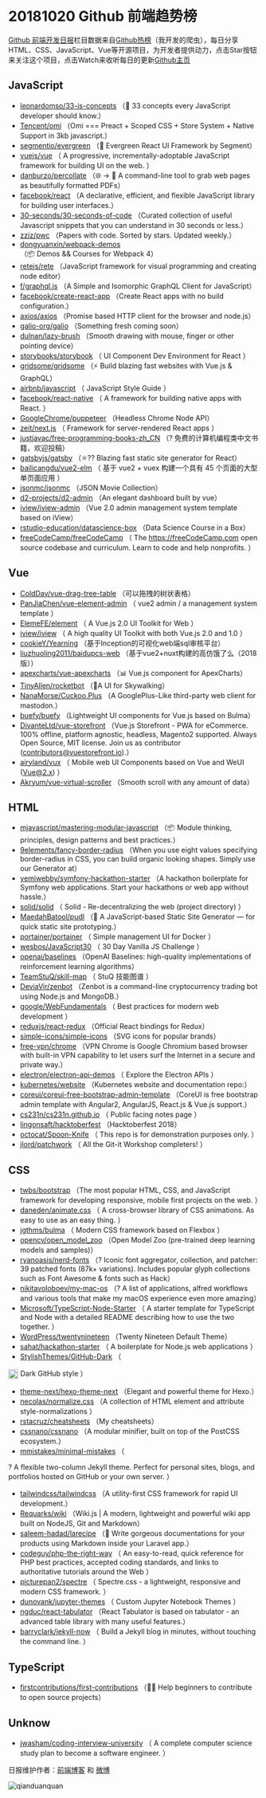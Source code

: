 # 20181020 Github 前端趋势榜

[Github 前端开发日报](https://qdkfweb.cn/c/news)栏目数据来自[Github热榜](https://github.qdkfweb.cn/)（我开发的爬虫），每日分享HTML、CSS、JavaScript、Vue等开源项目，为开发者提供动力，点击Star按钮来关注这个项目，点击Watch来收听每日的更新[Github主页](https://github.com/kujian/githubTrending)
## JavaScript

* [leonardomso/33-js-concepts](https://github.com/leonardomso/33-js-concepts) （📜 33 concepts every JavaScript developer should know.）
* [Tencent/omi](https://github.com/Tencent/omi) （Omi === Preact + Scoped CSS + Store System + Native Support in 3kb javascript.）
* [segmentio/evergreen](https://github.com/segmentio/evergreen) （🌲 Evergreen React UI Framework by Segment）
* [vuejs/vue](https://github.com/vuejs/vue) （
        A progressive, incrementally-adoptable JavaScript framework for building UI on the web.
      ）
* [danburzo/percollate](https://github.com/danburzo/percollate) （🌐 → 📖 A command-line tool to grab web pages as beautifully formatted PDFs）
* [facebook/react](https://github.com/facebook/react) （A declarative, efficient, and flexible JavaScript library for building user interfaces.）
* [30-seconds/30-seconds-of-code](https://github.com/30-seconds/30-seconds-of-code) （Curated collection of useful Javascript snippets that you can understand in 30 seconds or less.）
* [zziz/pwc](https://github.com/zziz/pwc) （Papers with code. Sorted by stars. Updated weekly.）
* [dongyuanxin/webpack-demos](https://github.com/dongyuanxin/webpack-demos) （📦 Demos &amp;&amp; Courses for Webpack 4）
* [retejs/rete](https://github.com/retejs/rete) （JavaScript framework for visual programming and creating node editor）
* [f/graphql.js](https://github.com/f/graphql.js) （A Simple and Isomorphic GraphQL Client for JavaScript）
* [facebook/create-react-app](https://github.com/facebook/create-react-app) （Create React apps with no build configuration.）
* [axios/axios](https://github.com/axios/axios) （Promise based HTTP client for the browser and node.js）
* [galio-org/galio](https://github.com/galio-org/galio) （Something fresh coming soon）
* [dulnan/lazy-brush](https://github.com/dulnan/lazy-brush) （Smooth drawing with mouse, finger or other pointing device）
* [storybooks/storybook](https://github.com/storybooks/storybook) （
        UI Component Dev Environment for React
      ）
* [gridsome/gridsome](https://github.com/gridsome/gridsome) （⚡️ Build blazing fast websites with Vue.js &amp; GraphQL）
* [airbnb/javascript](https://github.com/airbnb/javascript) （
        JavaScript Style Guide
      ）
* [facebook/react-native](https://github.com/facebook/react) （
        A framework for building native apps with React.
      ）
* [GoogleChrome/puppeteer](https://github.com/GoogleChrome/puppeteer) （Headless Chrome Node API）
* [zeit/next.js](https://github.com/zeit/next.js) （
        Framework for server-rendered React apps
      ）
* [justjavac/free-programming-books-zh_CN](https://github.com/justjavac/free-programming-books-zh_CN) （? 免费的计算机编程类中文书籍，欢迎投稿）
* [gatsbyjs/gatsby](https://github.com/gatsbyjs/gatsby) （⚛️?? Blazing fast static site generator for React）
* [bailicangdu/vue2-elm](https://github.com/bailicangdu/vue2-elm) （
        基于 vue2 + vuex 构建一个具有 45 个页面的大型单页面应用
      ）
* [jsonmc/jsonmc](https://github.com/jsonmc/jsonmc) （JSON Movie Collection）
* [d2-projects/d2-admin](https://github.com/d2-projects/d2-admin) （An elegant dashboard built by vue）
* [iview/iview-admin](https://github.com/iview/iview-admin) （Vue 2.0 admin management system template based on iView）
* [rstudio-education/datascience-box](https://github.com/rstudio-education/datascience-box) （Data Science Course in a Box）
* [freeCodeCamp/freeCodeCamp](https://github.com/freeCodeCamp/freeCodeCamp) （
        The <a href="https://freeCodeCamp.com">https://freeCodeCamp.com</a> open source codebase and curriculum. Learn to code and help nonprofits.
      ）

## Vue

* [ColdDay/vue-drag-tree-table](https://github.com/ColdDay/vue-drag-tree-table) （可以拖拽的树状表格）
* [PanJiaChen/vue-element-admin](https://github.com/PanJiaChen/vue-element-admin) （
        vue2 admin / a management system template
      ）
* [ElemeFE/element](https://github.com/ElemeFE/element) （
        A Vue.js 2.0 UI Toolkit for Web
      ）
* [iview/iview](https://github.com/iview/iview) （
        A high quality UI Toolkit with both Vue.js 2.0 and 1.0
      ）
* [cookieY/Yearning](https://github.com/cookieY/Yearning) （基于Inception的可视化web端sql审核平台）
* [liuzhuoling2011/baidupcs-web](https://github.com/liuzhuoling2011/baidupcs-web) （基于vue2+nuxt构建的高仿饿了么（2018版））
* [apexcharts/vue-apexcharts](https://github.com/apexcharts/vue-apexcharts) （📊 Vue.js component for ApexCharts）
* [TinyAllen/rocketbot](https://github.com/TinyAllen/rocketbot) （🚀A UI for Skywalking）
* [NanaMorse/Cuckoo.Plus](https://github.com/NanaMorse/Cuckoo.Plus) （A GooglePlus-Like third-party web client for mastodon.）
* [buefy/buefy](https://github.com/buefy/buefy) （Lightweight UI components for Vue.js based on Bulma）
* [DivanteLtd/vue-storefront](https://github.com/DivanteLtd/vue-storefront) （Vue.js Storefront - PWA for eCommerce. 100% offline, platform agnostic, headless, Magento2 supported. Always Open Source, MIT license. Join us as contributor (contributors@vuestorefront.io).）
* [airyland/vux](https://github.com/airyland/vux) （
        Mobile web UI Components based on Vue and WeUI (Vue@2.x)
      ）
* [Akryum/vue-virtual-scroller](https://github.com/Akryum/vue-virtual-scroller) （Smooth scroll with any amount of data）

## HTML

* [mjavascript/mastering-modular-javascript](https://github.com/mjavascript/mastering-modular-javascript) （📦 Module thinking, principles, design patterns and best practices.）
* [9elements/fancy-border-radius](https://github.com/9elements/fancy-border-radius) （When you use eight values specifying border-radius in CSS, you can build organic looking shapes. Simply use our Generator at）
* [yemiwebby/symfony-hackathon-starter](https://github.com/yemiwebby/symfony-hackathon-starter) （A hackathon boilerplate for Symfony web applications. Start your hackathons or web app without hassle.）
* [solid/solid](https://github.com/solid/solid) （
        Solid - Re-decentralizing the web (project directory)
      ）
* [MaedahBatool/pudl](https://github.com/MaedahBatool/pudl) （🐶 A JavaScript-based Static Site Generator — for quick static site prototyping.）
* [portainer/portainer](https://github.com/portainer/portainer) （
        Simple management UI for Docker
      ）
* [wesbos/JavaScript30](https://github.com/wesbos/JavaScript30) （
        30 Day Vanilla JS Challenge
      ）
* [openai/baselines](https://github.com/openai/baselines) （OpenAI Baselines: high-quality implementations of reinforcement learning algorithms）
* [TeamStuQ/skill-map](https://github.com/TeamStuQ/skill-map) （
        StuQ 技能图谱
      ）
* [DeviaVir/zenbot](https://github.com/DeviaVir/zenbot) （Zenbot is a command-line cryptocurrency trading bot using Node.js and MongoDB.）
* [google/WebFundamentals](https://github.com/google/WebFundamentals) （
        Best practices for modern web development
      ）
* [reduxjs/react-redux](https://github.com/reduxjs/react-redux) （Official React bindings for Redux）
* [simple-icons/simple-icons](https://github.com/simple-icons/simple-icons) （SVG icons for popular brands）
* [free-vpn/chrome](https://github.com/free-vpn/chrome) （VPN Chrome is Google Chromium based browser with built-in VPN capability to let users surf the Internet in a secure and private way.）
* [electron/electron-api-demos](https://github.com/electron/electron-api-demos) （
        Explore the Electron APIs
      ）
* [kubernetes/website](https://github.com/kubernetes/website) （Kubernetes website and documentation repo:）
* [coreui/coreui-free-bootstrap-admin-template](https://github.com/coreui/coreui-free-bootstrap-admin-template) （CoreUI is free bootstrap admin template with Angular2, AngularJS, React.js &amp; Vue.js support.）
* [cs231n/cs231n.github.io](https://github.com/cs231n/cs231n.github.io) （
        Public facing notes page
      ）
* [lingonsaft/hacktoberfest](https://github.com/lingonsaft/hacktoberfest) （Hacktoberfest 2018）
* [octocat/Spoon-Knife](https://github.com/octocat/Spoon-Knife) （
        This repo is for demonstration purposes only.
      ）
* [jlord/patchwork](https://github.com/jlord/patchwork) （
        All the Git-it Workshop completers! 
      ）

## CSS

* [twbs/bootstrap](https://github.com/twbs/bootstrap) （The most popular HTML, CSS, and JavaScript framework for developing responsive, mobile first projects on the web.
      ）
* [daneden/animate.css](https://github.com/daneden/animate.css) （
        A cross-browser library of CSS animations. As easy to use as an easy thing.
      ）
* [jgthms/bulma](https://github.com/jgthms/bulma) （
        Modern CSS framework based on Flexbox
      ）
* [opencv/open_model_zoo](https://github.com/opencv/open_model_zoo) （Open Model Zoo (pre-trained deep learning models and samples)）
* [ryanoasis/nerd-fonts](https://github.com/ryanoasis/nerd-fonts) （? Iconic font aggregator, collection, and patcher: 39 patched fonts (87k+ variations). Includes popular glyph collections such as Font Awesome &amp; fonts such as Hack）
* [nikitavoloboev/my-mac-os](https://github.com/nikitavoloboev/my-mac-os) （? A list of applications, alfred workflows and various tools that make my macOS experience even more amazing）
* [Microsoft/TypeScript-Node-Starter](https://github.com/Microsoft/TypeScript-Node-Starter) （
        A starter template for TypeScript and Node with a detailed README describing how to use the two together.
      ）
* [WordPress/twentynineteen](https://github.com/WordPress/twentynineteen) （Twenty Nineteen Default Theme）
* [sahat/hackathon-starter](https://github.com/sahat/hackathon-starter) （
        A boilerplate for Node.js web applications
      ）
* [StylishThemes/GitHub-Dark](https://github.com/StylishThemes/GitHub-Dark) （
        
<img class="emoji" title=":octocat:" alt=":octocat:" src="https://assets-cdn.github.com/images/icons/emoji/octocat.png" height="20" width="20" align="absmiddle"> Dark GitHub style
      ）
* [theme-next/hexo-theme-next](https://github.com/theme-next/hexo-theme-next) （Elegant and powerful theme for Hexo.）
* [necolas/normalize.css](https://github.com/necolas/normalize.css) （A collection of HTML element and attribute style-normalizations
      ）
* [rstacruz/cheatsheets](https://github.com/rstacruz/cheatsheets) （My cheatsheets）
* [cssnano/cssnano](https://github.com/cssnano/cssnano) （A modular minifier, built on top of the PostCSS ecosystem.）
* [mmistakes/minimal-mistakes](https://github.com/mmistakes/minimal-mistakes) （
        
? A flexible two-column Jekyll theme. Perfect for personal sites, blogs, and portfolios hosted on GitHub or your own server.
      ）
* [tailwindcss/tailwindcss](https://github.com/tailwindcss/tailwindcss) （A utility-first CSS framework for rapid UI development.）
* [Requarks/wiki](https://github.com/Requarks/wiki) （Wiki.js | A modern, lightweight and powerful wiki app built on NodeJS, Git and Markdown）
* [saleem-hadad/larecipe](https://github.com/saleem-hadad/larecipe) （🍪 Write gorgeous documentations for your products using Markdown inside your Laravel app.）
* [codeguy/php-the-right-way](https://github.com/codeguy/php-the-right-way) （
        An easy-to-read, quick reference for PHP best practices, accepted coding standards, and links to authoritative tutorials around the Web
      ）
* [picturepan2/spectre](https://github.com/picturepan2/spectre) （
        Spectre.css - a lightweight, responsive and modern CSS framework.
      ）
* [dunovank/jupyter-themes](https://github.com/dunovank/jupyter-themes) （
        Custom Jupyter Notebook Themes
      ）
* [ngduc/react-tabulator](https://github.com/ngduc/react-tabulator) （React Tabulator is based on tabulator - an advanced table library with many useful features.）
* [barryclark/jekyll-now](https://github.com/barryclark/jekyll-now) （
        Build a Jekyll blog in minutes, without touching the command line.
      ）

## TypeScript

* [firstcontributions/first-contributions](https://github.com/firstcontributions/first-contributions) （🚀✨ Help beginners to contribute to open source projects）

## Unknow

* [jwasham/coding-interview-university](https://github.com/jwasham/coding-interview-university) （
        A complete computer science study plan to become a software engineer.
      ）


日报维护作者：[前端博客](https://qdkfweb.cn/) 和 [微博](https://qdkfweb.cn/go/weibo)

![qianduanquan](https://user-images.githubusercontent.com/3055447/38468989-651132ac-3b80-11e8-8e6b-15122322a9d7.png)